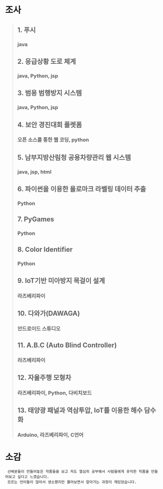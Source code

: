 # 조사
> ## 1. 푸시
> ### java
> ## 2. 응급상황 도로 체계
> ### java, Python, jsp
> ## 3. 범용 범행방지 시스템
> ### java, Python, jsp
> ## 4. 보안 경진대회 플렛폼
> ### 오픈 소스를 통한 웹 코딩, python
> ## 5. 남부지방산림청 공용차량관리 웹 시스템
> ### java, jsp, html
> ## 6. 파이썬을 이용한 욜로마크 라벨링 데이터 추출
> ### Python
> ## 7. PyGames
> ### Python
> ## 8. Color Identifier
> ### Python
> ## 9. IoT기반 미아방지 목걸이 설계
> ### 라즈베리파이
> ## 10. 다와가(DAWAGA)
> ### 안드로이드 스튜디오
> ## 11. A.B.C (Auto Blind Controller)
> ### 라즈베리파이
> ## 12. 자율주행 모형차
> ### 라즈베리파이, Python, 다비치보드
> ## 13. 태양광 패널과 역삼투압, IoT를 이용한 해수 담수화
> ### Arduino, 라즈베리파이, C언어

# 소감
```
 선배분들이 만들어놓은 작품들을 보고 저도 열심히 공부해서 사람들에게 유익한 작품을 만들어보고 싶다고 느꼈습니다.
 모르는 언어들이 많아서 생소했지만 물어보면서 알아가는 과정이 재밌었습니다. 
```
